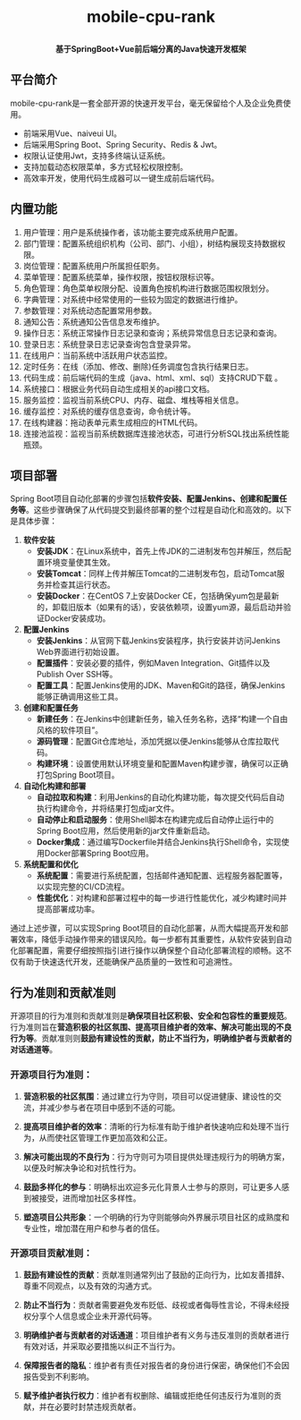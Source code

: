 

<p align="center">
</p>
<h1 align="center" style="margin: 30px 0 30px; font-weight: bold;">mobile-cpu-rank</h1>
<h4 align="center">基于SpringBoot+Vue前后端分离的Java快速开发框架</h4>


## 平台简介
mobile-cpu-rank是一套全部开源的快速开发平台，毫无保留给个人及企业免费使用。

* 前端采用Vue、naiveui UI。
* 后端采用Spring Boot、Spring Security、Redis & Jwt。
* 权限认证使用Jwt，支持多终端认证系统。
* 支持加载动态权限菜单，多方式轻松权限控制。
* 高效率开发，使用代码生成器可以一键生成前后端代码。

## 内置功能

1.  用户管理：用户是系统操作者，该功能主要完成系统用户配置。
2.  部门管理：配置系统组织机构（公司、部门、小组），树结构展现支持数据权限。
3.  岗位管理：配置系统用户所属担任职务。
4.  菜单管理：配置系统菜单，操作权限，按钮权限标识等。
5.  角色管理：角色菜单权限分配、设置角色按机构进行数据范围权限划分。
6.  字典管理：对系统中经常使用的一些较为固定的数据进行维护。
7.  参数管理：对系统动态配置常用参数。
8.  通知公告：系统通知公告信息发布维护。
9.  操作日志：系统正常操作日志记录和查询；系统异常信息日志记录和查询。
10. 登录日志：系统登录日志记录查询包含登录异常。
11. 在线用户：当前系统中活跃用户状态监控。
12. 定时任务：在线（添加、修改、删除)任务调度包含执行结果日志。
13. 代码生成：前后端代码的生成（java、html、xml、sql）支持CRUD下载 。
14. 系统接口：根据业务代码自动生成相关的api接口文档。
15. 服务监控：监视当前系统CPU、内存、磁盘、堆栈等相关信息。
16. 缓存监控：对系统的缓存信息查询，命令统计等。
17. 在线构建器：拖动表单元素生成相应的HTML代码。
18. 连接池监视：监视当前系统数据库连接池状态，可进行分析SQL找出系统性能瓶颈。

## 项目部署
Spring Boot项目自动化部署的步骤包括**软件安装、配置Jenkins、创建和配置任务等**。这些步骤确保了从代码提交到最终部署的整个过程是自动化和高效的。以下是具体步骤：

1. **软件安装**
    - **安装JDK**：在Linux系统中，首先上传JDK的二进制发布包并解压，然后配置环境变量使其生效。
    - **安装Tomcat**：同样上传并解压Tomcat的二进制发布包，启动Tomcat服务并检查其运行状态。
    - **安装Docker**：在CentOS 7上安装Docker CE，包括确保yum包是最新的，卸载旧版本（如果有的话），安装依赖项，设置yum源，最后启动并验证Docker安装成功。
2. **配置Jenkins**
    - **安装Jenkins**：从官网下载Jenkins安装程序，执行安装并访问Jenkins Web界面进行初始设置。
    - **配置插件**：安装必要的插件，例如Maven Integration、Git插件以及Publish Over SSH等。
    - **配置工具**：配置Jenkins使用的JDK、Maven和Git的路径，确保Jenkins能够正确调用这些工具。
3. **创建和配置任务**
    - **新建任务**：在Jenkins中创建新任务，输入任务名称，选择“构建一个自由风格的软件项目”。
    - **源码管理**：配置Git仓库地址，添加凭据以便Jenkins能够从仓库拉取代码。
    - **构建环境**：设置使用默认环境变量和配置Maven构建步骤，确保可以正确打包Spring Boot项目。
4. **自动化构建和部署**
    - **自动拉取和构建**：利用Jenkins的自动化构建功能，每次提交代码后自动执行构建命令，并将结果打包成jar文件。
    - **自动停止和启动服务**：使用Shell脚本在构建完成后自动停止运行中的Spring Boot应用，然后使用新的jar文件重新启动。
    - **Docker集成**：通过编写Dockerfile并结合Jenkins执行Shell命令，实现使用Docker部署Spring Boot应用。
5. **系统配置和优化**
    - **系统配置**：需要进行系统配置，包括邮件通知配置、远程服务器配置等，以实现完整的CI/CD流程。
    - **性能优化**：对构建和部署过程中的每一步进行性能优化，减少构建时间并提高部署成功率。

通过上述步骤，可以实现Spring Boot项目的自动化部署，从而大幅提高开发和部署效率，降低手动操作带来的错误风险。每一步都有其重要性，从软件安装到自动化部署配置，需要仔细按照指引进行操作以确保整个自动化部署流程的顺畅。这不仅有助于快速迭代开发，还能确保产品质量的一致性和可追溯性。



## 行为准则和贡献准则

开源项目的行为准则和贡献准则是**确保项目社区积极、安全和包容性的重要规范**。行为准则旨在**营造积极的社区氛围、提高项目维护者的效率、解决可能出现的不良行为等**。贡献准则则**鼓励有建设性的贡献，防止不当行为，明确维护者与贡献者的对话通道等**。

### 开源项目行为准则：

1. **营造积极的社区氛围**：通过建立行为守则，项目可以促进健康、建设性的交流，并减少参与者在项目中感到不适的可能。

2. **提高项目维护者的效率**：清晰的行为标准有助于维护者快速响应和处理不当行为，从而使社区管理工作更加高效和公正。

3. **解决可能出现的不良行为**：行为守则可为项目提供处理违规行为的明确方案，以便及时解决争论和对抗性行为。

4. **鼓励多样化的参与**：明确标出欢迎多元化背景人士参与的原则，可让更多人感到被接受，进而增加社区多样性。

5. **塑造项目公共形象**：一个明确的行为守则能够向外界展示项目社区的成熟度和专业性，增加潜在用户和参与者的信任。

### 开源项目贡献准则：

1. **鼓励有建设性的贡献**：贡献准则通常列出了鼓励的正向行为，比如友善措辞、尊重不同观点，以及有效的沟通方式。

2. **防止不当行为**：贡献者需要避免发布贬低、歧视或者侮辱性言论，不得未经授权分享个人信息或企业未开源代码等。

3. **明确维护者与贡献者的对话通道**：项目维护者有义务与违反准则的贡献者进行有效对话，并采取必要措施以纠正不当行为。

4. **保障报告者的隐私**：维护者有责任对报告者的身份进行保密，确保他们不会因报告受到不利影响。

5. **赋予维护者执行权力**：维护者有权删除、编辑或拒绝任何违反行为准则的贡献，并在必要时封禁违规贡献者。

